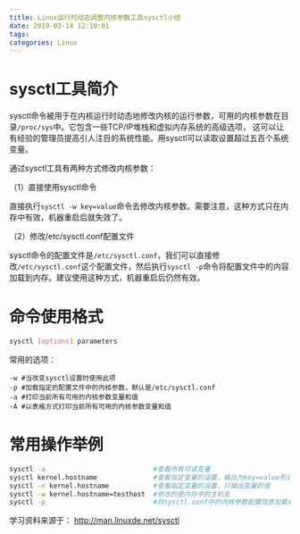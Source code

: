 ```yaml
---
title: Linux运行时动态调整内核参数工具sysctl小结
date: 2019-03-14 12:19:01
tags:
categories: Linux
---
```


# sysctl工具简介

sysctl命令被用于在内核运行时动态地修改内核的运行参数，可用的内核参数在目录`/proc/sys`中。它包含一些TCP/IP堆栈和虚拟内存系统的高级选项， 这可以让有经验的管理员提高引人注目的系统性能。用sysctl可以读取设置超过五百个系统变量。

通过sysctl工具有两种方式修改内核参数：

（1）直接使用sysctl命令

直接执行`sysctl -w key=value`命令去修改内核参数。需要注意，这种方式只在内存中有效，机器重启后就失效了。

（2）修改/etc/sysctl.conf配置文件

sysctl命令的配置文件是`/etc/sysctl.conf`，我们可以直接修改`/etc/sysctl.conf`这个配置文件，然后执行`sysctl -p`命令将配置文件中的内容加载到内存。建议使用这种方式，机器重启后仍然有效。

# 命令使用格式

```bash
sysctl [options] parameters
```

常用的选项：

    -w #当改变sysctl设置时使用此项
    -p #加载指定的配置文件中的内核参数，默认是/etc/sysctl.conf
    -a #打印当前所有可用的内核参数变量和值
    -A #以表格方式打印当前所有可用的内核参数变量和值

# 常用操作举例

```bash
sysctl -a                           #查看所有可读变量
sysctl kernel.hostname              #查看指定变量的设置，输出为key=value形式
sysctl -n kernel.hostname           #查看指定变量的设置，只输出变量的值
sysctl -w kernel.hostname=testhost  #修改的是内存中的主机名
sysctl -p                           #将sysctl.conf中的内核参数配置信息加载并应用到系统上
```

学习资料来源于：
http://man.linuxde.net/sysctl
